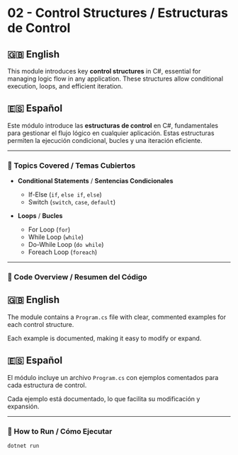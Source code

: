 # 02 - Control Structures / Estructuras de Control

## 🇬🇧 English

This module introduces key **control structures** in C#, essential for managing logic flow in any application. These structures allow conditional execution, loops, and efficient iteration.

## 🇪🇸 Español

Este módulo introduce las **estructuras de control** en C#, fundamentales para gestionar el flujo lógico en cualquier aplicación. Estas estructuras permiten la ejecución condicional, bucles y una iteración eficiente.

---

### 🧠 Topics Covered / Temas Cubiertos

- **Conditional Statements** / **Sentencias Condicionales**
  - If-Else (`if`, `else if`, `else`)
  - Switch (`switch`, `case`, `default`)

- **Loops** / **Bucles**
  - For Loop (`for`)
  - While Loop (`while`)
  - Do-While Loop (`do while`)
  - Foreach Loop (`foreach`)

---

### 📝 Code Overview / Resumen del Código

## 🇬🇧 English

The module contains a `Program.cs` file with clear, commented examples for each control structure.

Each example is documented, making it easy to modify or expand.

## 🇪🇸 Español

El módulo incluye un archivo `Program.cs` con ejemplos comentados para cada estructura de control.

Cada ejemplo está documentado, lo que facilita su modificación y expansión.

---

### 🔧 How to Run / Cómo Ejecutar

```bash
dotnet run